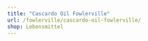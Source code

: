 ```yaml
---
title: "Cascardo Oil Fowlerville"
url: /fowlerville/cascardo-oil-fowlerville/
shop: Lebensmittel
---
```

